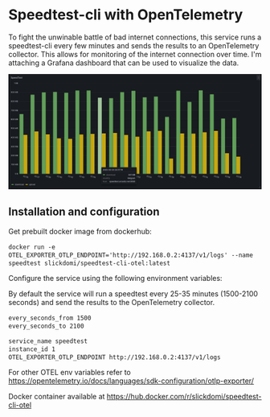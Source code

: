 # Speedtest-cli with OpenTelemetry

To fight the unwinable battle of bad internet connections, this service runs a speedtest-cli every few minutes and sends the results to an OpenTelemetry collector. This allows for monitoring of the internet connection over time. I'm attaching a Grafana dashboard that can be used to visualize the data.

![Preview of the grafana dashboard](screenshot.png)

## Installation and configuration

Get prebuilt docker image from dockerhub:
```
docker run -e OTEL_EXPORTER_OTLP_ENDPOINT='http://192.168.0.2:4137/v1/logs' --name speedtest slickdomi/speedtest-cli-otel:latest
```

Configure the service using the following environment variables:

By default the service will run a speedtest every 25-35 minutes (1500-2100 seconds) and send the results to the OpenTelemetry collector.
```
every_seconds_from 1500
every_seconds_to 2100
```

```
service_name speedtest
instance_id 1
OTEL_EXPORTER_OTLP_ENDPOINT http://192.168.0.2:4137/v1/logs
```

For other OTEL env variables refer to https://opentelemetry.io/docs/languages/sdk-configuration/otlp-exporter/

Docker container available at https://hub.docker.com/r/slickdomi/speedtest-cli-otel
